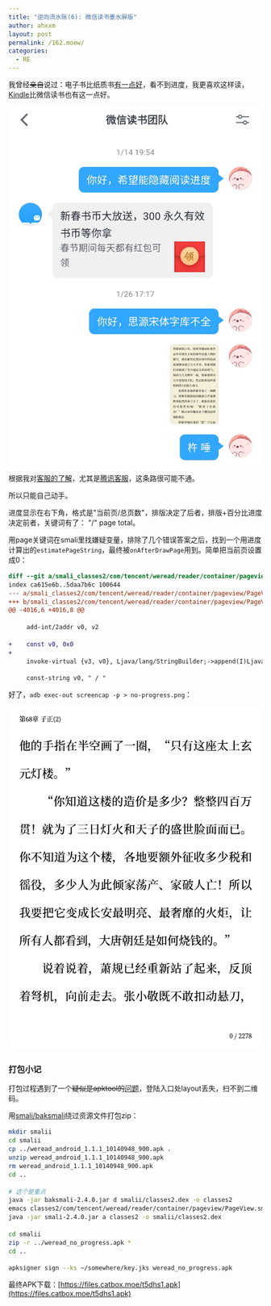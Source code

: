 ```yaml
---
title: "逆向流水账(6): 微信读书墨水屏版"
author: ahxxm
layout: post
permalink: /162.moew/
categories:
  - RE
---
```


我曾经<del>亲自</del>说过：电子书比纸质书[有一点好](https://weibo.com/1766775793/IfGN4CXBv)，看不到进度，我更喜欢这样读，[Kindle](https://weibo.com/1766775793/Ii3OIgiFU)比微信读书也有这一点好。

<!--more-->

<img class="alignnone" src="https://raw.githubusercontent.com/ahxxm/ahxxm.github.io/master/images/weread/feedback.jpg" alt=""/>

根据我对[客服的了解](https://ahxxm.com/138.moew/)，尤其是[腾讯客服](https://www.zhihu.com/question/27244001/answer/35818786)，这条路很可能不通。

所以只能自己动手。

进度显示在右下角，格式是"当前页/总页数"，排版决定了后者，排版+百分比进度决定前者，关键词有了： "/" page total。

用page关键词在smali里找嫌疑变量，排除了几个错误答案之后，找到一个用进度计算出的`estimatePageString`，最终被`onAfterDrawPage`用到。简单把当前页设置成0：

```diff
diff --git a/smali_classes2/com/tencent/weread/reader/container/pageview/PageView.smali b/smali_classes2/com/tencent/weread/reader/container/pageview/PageView.smali
index ca615e6b..5daa7b6c 100644
--- a/smali_classes2/com/tencent/weread/reader/container/pageview/PageView.smali
+++ b/smali_classes2/com/tencent/weread/reader/container/pageview/PageView.smali
@@ -4016,6 +4016,8 @@
 
     add-int/2addr v0, v2
 
+    const v0, 0x0
+
     invoke-virtual {v3, v0}, Ljava/lang/StringBuilder;->append(I)Ljava/lang/StringBuilder;
 
     const-string v0, " / "
```

好了，`adb exec-out screencap -p > no-progress.png`：

<img class="alignnone" src="https://raw.githubusercontent.com/ahxxm/ahxxm.github.io/master/images/weread/no-progress.png" alt=""/>

### 打包小记

打包过程遇到了一个<del>疑似是apktool的</del>[问题](https://github.com/iBotPeaches/Apktool/issues/2303)，登陆入口处layout丢失，扫不到二维码。

用[smali/baksmali](https://github.com/JesusFreke/smali)绕过资源文件打包zip：

```bash
mkdir smalii
cd smalii
cp ../weread_android_1.1.1_10140948_900.apk .
unzip weread_android_1.1.1_10140948_900.apk
rm weread_android_1.1.1_10140948_900.apk
cd ..

# 这个是重点
java -jar baksmali-2.4.0.jar d smalii/classes2.dex -o classes2
emacs classes2/com/tencent/weread/reader/container/pageview/PageView.smali
java -jar smali-2.4.0.jar a classes2 -o smalii/classes2.dex

cd smalii
zip -r ../weread_no_progress.apk *
cd ..

apksigner sign --ks ~/somewhere/key.jks weread_no_progress.apk
```

最终APK下载：[https://files.catbox.moe/t5dhs1.apk](https://files.catbox.moe/t5dhs1.apk)

